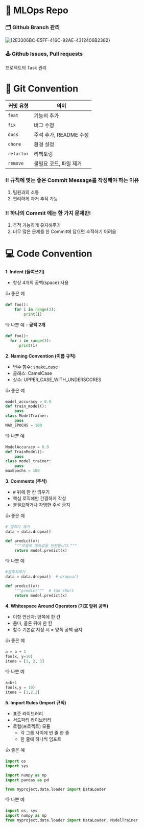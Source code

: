 # 📖 MLOps Repo

### 🗂️ Github Branch 관리
![{2E3306BC-E5FF-416C-92AE-4312406B2382}](https://github.com/user-attachments/assets/48cd915e-3649-4acc-9d47-3e590e2e87e8)

### 🕹️ Github Issues, Pull requests
프로젝트의 Task 관리

# 🧩 Git Convention
| 커밋 유형 | 의미                     |
| --------- | ------------------------ |
| `feat`      | 기능의 추가              |
| `fix`       | 버그 수정                |
| `docs`      | 주석 추가, README 수정   |
| `chore`     | 환경 설정                |
| `refactor`  | 리팩토링                 |
| `remove`    | 불필요 코드, 파일 제거   |

### ‼️ 규칙에 맞는 좋은 Commit Message를 작성해야 하는 이유
1. 팀원과의 소통
2. 편리하게 과거 추적 가능

### ‼️ 하나의 Commit 에는 한 가지 문제만!
1. 추적 가능하게 유지해주기
2. 너무 많은 문제를 한 Commit에 담으면 추적하기 어려움

# 💻 Code Convention

**1. Indent (들여쓰기)**
- 항상 4개의 공백(space) 사용

👍 좋은 예
```python
def foo():
    for i in range(3):
        print(i)
```
👎 나쁜 예 - **공백 2개**
```python
def foo():
  for i in range(3):
      print(i)
```
**2. Naming Convention (이름 규칙)**
- 변수·함수: snake_case
- 클래스: CamelCase
- 상수: UPPER_CASE_WITH_UNDERSCORES

👍 좋은 예
```python
model_accuracy = 0.9
def train_model():
    pass
class ModelTrainer:
    pass
MAX_EPOCHS = 100
```

👎 나쁜 예
```python
ModelAccuracy = 0.9
def TrainModel():
    pass
class model_trainer:
    pass
maxEpochs = 100
```

**3. Comments (주석)**
- \# 뒤에 한 칸 띄우기
- 핵심 로직에만 간결하게 작성
- 불필요하거나 자명한 주석 금지

👍 좋은 예
```python
# 결측치 제거
data = data.dropna()

def predict(x):
    """모델로 예측값을 반환합니다."""
    return model.predict(x)
```

👎 나쁜 예
```python
#결측치제거
data = data.dropna()  # dropna()

def predict(x):
    """predict"""  # too short
    return model.predict(x)
```

**4. Whitespace Around Operators (기호 앞뒤 공백)**
- 이항 연산자: 양쪽에 한 칸
- 콤마, 콜론 뒤에 한 칸
- 함수 기본값 지정 시 = 양쪽 공백 금지

👍 좋은 예
```python
a = b + 1
foo(x, y=10)
items = [1, 2, 3]
```

👎 나쁜 예
```python
a=b+1
foo(x,y = 10)
items = [1,2,3]
```

**5. Import Rules (Import 규칙)**
- 표준 라이브러리
- 서드파티 라이브러리
- 로컬(프로젝트) 모듈
  - 각 그룹 사이에 빈 줄 한 줄
  - 한 줄에 하나씩 임포트

👍 좋은 예
```python
import os
import sys

import numpy as np
import pandas as pd

from myproject.data.loader import DataLoader
```

👎 나쁜 예
```python
import os, sys
import numpy as np
from myproject.data.loader import DataLoader, ModelTrainer
```
